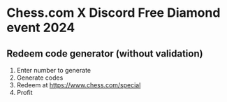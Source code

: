 # Chess.com X Discord Free Diamond event 2024
## Redeem code generator (without validation)

1. Enter number to generate
2. Generate codes
3. Redeem at https://www.chess.com/special
4. Profit
